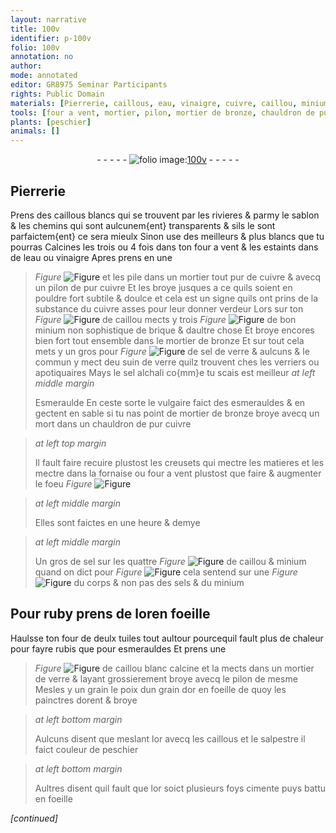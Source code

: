 ```yaml
---
layout: narrative
title: 100v
identifier: p-100v
folio: 100v
annotation: no
author:
mode: annotated
editor: GR8975 Seminar Participants
rights: Public Domain
materials: [Pierrerie, caillous, eau, vinaigre, cuivre, caillou, minium, brique, bronze, sel de verre, suin de verre, sel alchali, Esmeraulde, esmerauldes, sel, sels, ruby, or, rubis, verre, salpestre]
tools: [four a vent, mortier, pilon, mortier de bronze, chauldron de pur cuivre, creusets, fornaise, four, mortier de verre]
plants: [peschier]
animals: []
---
```


<div class="folio" align="center">- - - - - <a href="http://gallica.bnf.fr/ark:/12148/btv1b10500001g/f206.image" target="_blank"><img src="https://cu-mkp.github.io/2017-workshop-edition/assets/photo-icon.png" alt="folio image: " style="display:inline-block; margin-bottom:-3px;"/>100v</a> - - - - - </div>    

## <span class="m">Pierrerie</span>

 
Prens des <span class="m">caillous</span> blancs qui se trouvent par les rivieres & parmy le sablon & les chemins qui sont aulcunem{ent} transparents & sils le sont parfaictem{ent} ce sera mieulx Sinon use des meilleurs & plus blancs que tu pourras Calcines les trois ou 4 fois dans ton <span class="tl">four a vent</span> & les estaints dans de l<span class="m">eau</span> ou <span class="m">vinaigre</span> Apres prens en une 
> *Figure*
> <a href="" target="_blank"><img src="https://cu-mkp.github.io/GR8975-edition/assets/photo-icon.png" alt="Figure" style="display:inline-block; margin-bottom:-3px;"/></a>
 et les pile dans un <span class="tl">mortier</span> tout pur de <span class="m">cuivre</span> & avecq un <span class="tl">pilon</span> de pur <span class="m">cuivre</span> Et les broye jusques a ce quils soient en pouldre fort subtile & doulce et cela est un signe quils ont prins de la substance du <span class="m">cuivre</span> asses pour leur donner verdeur Lors sur ton 
> *Figure*
> <a href="" target="_blank"><img src="https://cu-mkp.github.io/GR8975-edition/assets/photo-icon.png" alt="Figure" style="display:inline-block; margin-bottom:-3px;"/></a>
 de <span class="m">caillou</span> mects y trois 
> *Figure*
> <a href="" target="_blank"><img src="https://cu-mkp.github.io/GR8975-edition/assets/photo-icon.png" alt="Figure" style="display:inline-block; margin-bottom:-3px;"/></a>
 de bon <span class="m">minium</span> non sophistique de <span class="m">brique</span> & daultre chose Et broye encores bien fort tout ensemble dans le <span class="tl">mortier de <span class="m">bronze</span></span> Et sur tout cela mets y un <span class="ms">gros</span> pour 
> *Figure*
> <a href="" target="_blank"><img src="https://cu-mkp.github.io/GR8975-edition/assets/photo-icon.png" alt="Figure" style="display:inline-block; margin-bottom:-3px;"/></a>
 de <span class="m">sel de verre</span> & aulcuns & le commun y mect deu <span class="m">suin de verre</span> quilz trouvent ches les <span class="pro">verriers</span> ou <span class="pro">apotiquaires</span> Mays le <span class="m">sel alchali</span> co{mm}e tu scais est meilleur 
> *at left middle margin*
> 
> <span class="m">Esmeraulde</span>
 En ceste sorte le vulgaire faict des <span class="m">esmerauldes</span> & en gectent en sable si tu nas point de <span class="tl">mortier de <span class="m">bronze</span></span> broye avecq un mort dans un <span class="tl">chauldron de pur <span class="m">cuivre</span></span> 
 
> *at left top margin*
> 
>   Il fault faire recuire plustost les <span class="tl">creusets</span> qui mectre les matieres et les mectre dans la <span class="tl">fornaise</span> ou <span class="tl">four a vent</span> plustost que faire & augmenter le foeu 
> *Figure*
> <a href="https://drive.google.com/open?id=0B9-oNrvWdlO5QUx4eF9qWU1jS28" target="_blank"><img src="https://cu-mkp.github.io/GR8975-edition/assets/photo-icon.png" alt="Figure" style="display:inline-block; margin-bottom:-3px;"/></a>
 
 
> *at left middle margin*
> 
>   Elles sont faictes en <span class="ms">une heure & demye</span> 
 
> *at left middle margin*
> 
>   Un <span class="ms">gros</span> de <span class="m">sel</span> sur les quattre 
> *Figure*
> <a href="" target="_blank"><img src="https://cu-mkp.github.io/GR8975-edition/assets/photo-icon.png" alt="Figure" style="display:inline-block; margin-bottom:-3px;"/></a>
 de <span class="m">caillou</span> & <span class="m">minium</span> quand on dict pour 
> *Figure*
> <a href="" target="_blank"><img src="https://cu-mkp.github.io/GR8975-edition/assets/photo-icon.png" alt="Figure" style="display:inline-block; margin-bottom:-3px;"/></a>
 cela sentend sur une 
> *Figure*
> <a href="" target="_blank"><img src="https://cu-mkp.github.io/GR8975-edition/assets/photo-icon.png" alt="Figure" style="display:inline-block; margin-bottom:-3px;"/></a>
 du corps & non pas des <span class="m">sels</span> & du <span class="m">minium</span> 
    

## Pour <span class="m">ruby</span> prens de l<span class="m">or</span>en foeille

 
Haulsse ton <span class="tl">four</span> de deulx tuiles tout aultour pourcequil fault plus de chaleur pour fayre <span class="m">rubis</span> que pour <span class="m">esmerauldes</span> Et prens une 
> *Figure*
> <a href="" target="_blank"><img src="https://cu-mkp.github.io/GR8975-edition/assets/photo-icon.png" alt="Figure" style="display:inline-block; margin-bottom:-3px;"/></a>
 de <span class="m">caillou</span> blanc calcine et la mects dans un <span class="tl">mortier de <span class="m">verre</span></span> & layant grossierement broye avecq le <span class="tl">pilon</span> de mesme Mesles y un grain le poix dun <span class="ms">grain</span> d<span class="m">or</span> en foeille de quoy les <span class="pro">painctres</span> dorent & broye
 
> *at left bottom margin*
> 
>   Aulcuns disent que meslant l<span class="m">or</span> avecq les <span class="m">caillous</span> et le <span class="m">salpestre</span> il faict couleur de <span class="pa">peschier</span>
 
> *at left bottom margin*
> 
>   Aultres disent quil fault que l<span class="m">or</span> soict plusieurs foys cimente puys battu en foeille
 
*[continued]*
 